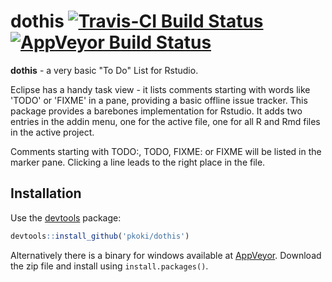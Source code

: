 # dothis [![Travis-CI Build Status](https://travis-ci.org/pkoki/dothis.svg?branch=master)](https://travis-ci.org/pkoki/dothis) [![AppVeyor Build Status](https://ci.appveyor.com/api/projects/status/apixoxrhv382cpst?svg=true)](https://ci.appveyor.com/project/pkoki/dothis)


**dothis** - a very basic "To Do" List for Rstudio.

Eclipse has a handy task view - it lists comments starting with words like 'TODO' or 'FIXME' in a pane, providing a basic offline issue tracker. This package provides a barebones implementation for Rstudio. It adds two entries in the addin menu, one for the active file, one for all R and Rmd files in the active project. 

Comments starting with TODO:, TODO, FIXME: or FIXME will be listed in the marker pane. Clicking a line leads to the right place in the file.

## Installation
Use the [devtools](https://github.com/hadley/devtools) package:
```R
devtools::install_github('pkoki/dothis')
```
Alternatively there is a binary for windows available at [AppVeyor](https://ci.appveyor.com/project/pkoki/dothis/build/artifacts). Download the zip file and install using `install.packages()`.

